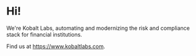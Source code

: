 # Hi!

We're Kobalt Labs, automating and modernizing the risk and compliance stack for financial institutions.

Find us at https://www.kobaltlabs.com.

